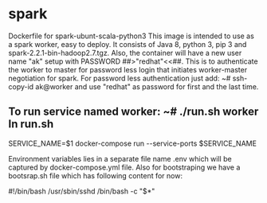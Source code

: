 # spark
Dockerfile for spark-ubunt-scala-python3
This image is intended to use as a spark worker, easy to deploy. It consists of Java 8, python 3, pip 3 and spark-2.2.1-bin-hadoop2.7.tgz.
Also, the container will have a new user name "ak" setup with PASSWORD ##>"redhat"<<##.
This is to authenticate the worker to master for password less login that initiates worker-master negotiation for spark.
For password less authentication just add:
~# ssh-copy-id ak@worker and use "redhat" as password for first and the last time.

To run service named worker:
~# ./run.sh worker
In run.sh
-------------------------
SERVICE_NAME=$1
docker-compose run --service-ports $SERVICE_NAME

Environment variables lies in a separate file name .env which will be captured by docker-compose.yml file.
Also for bootstraping we have a bootsrap.sh file which has following content for now:

#!/bin/bash
/usr/sbin/sshd
/bin/bash -c "$*"


